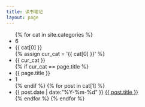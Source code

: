 ```yaml
---
title: 读书笔记
layout: page
---
```


<ul class="listing2">
{% for cat in site.categories %}
        <li class="listing-seperator" id="6">6</li>
        <li class="listing-seperator" id="{{ cat[0] }}">{{ cat[0] }}</li>
        {% assign cur_cat = '{{ cat[0] }}' %}
        <li class="listing-seperator" id="{{ cur_cat }}">{{ cur_cat }}</li>
        {% if cur_cat == page.title %}
        <li class="listing-seperator" id="{{ page.title }}">{{ page.title }}</li>
        <li class="listing-seperator" id="1">1</li>
        {% endif %}
        {% for post in cat[1] %}
            <li class="listing-item">
            <time datetime="{{ post.date | date:"%Y-%m-%d" }}">{{ post.date | date:"%Y-%m-%d" }}</time>
            <a href="{{ post.url }}" title="{{ post.title }}">{{ post.title }}</a>
        </li>
        {% endfor %}
{% endfor %}
</ul>

<script src="/media/js/jquery.tagcloud.js" type="text/javascript" charset="utf-8"></script> 
<script language="javascript">
$.fn.tagcloud.defaults = {
    size: {start: 1, end: 1, unit: 'em'},
      color: {start: '#f8e0e6', end: '#ff3333'}
};

$(function () {
    $('#tag_cloud a').tagcloud();
});
</script>
